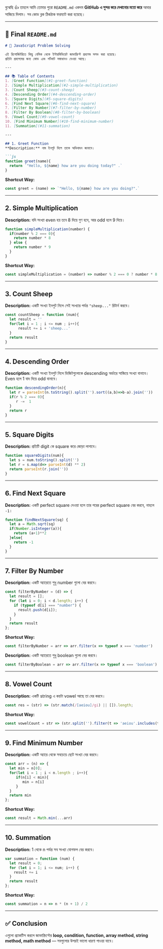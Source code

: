 বুঝেছি 👍
তাহলে আমি তোমার পুরো `README.md` একদম **GitHub এ সুন্দর করে দেখানোর মতো করে** আবার সাজিয়ে দিলাম।
সব কোড ব্লক ঠিকঠাক ফরম্যাট করা হয়েছে।

---

## 📄 Final `README.md`

````markdown
# 🚀 JavaScript Problem Solving  

এই রিপোজিটরিতে কিছু বেসিক থেকে ইন্টারমিডিয়েট জাভাস্ক্রিপ্ট প্রবলেম সলভ করা হয়েছে।  
প্রতিটা প্রবলেমের জন্য কোড এবং শর্টকাট সমাধানও দেওয়া আছে।  

---

## 📚 Table of Contents
1. [Greet Function](#1-greet-function)  
2. [Simple Multiplication](#2-simple-multiplication)  
3. [Count Sheep](#3-count-sheep)  
4. [Descending Order](#4-descending-order)  
5. [Square Digits](#5-square-digits)  
6. [Find Next Square](#6-find-next-square)  
7. [Filter By Number](#7-filter-by-number)  
8. [Filter By Boolean](#8-filter-by-boolean)  
9. [Vowel Count](#9-vowel-count)  
10. [Find Minimum Number](#10-find-minimum-number)  
11. [Summation](#11-summation)  

---

## 1. Greet Function
**Description:** নাম ইনপুট দিলে তাকে অভিবাদন জানাবে।  

```js
function greet(name){
  return `"Hello, ${name} how are you doing today?" .`
}
````

**Shortcut Way:**

```js
const greet = (name) => `"Hello, ${name} how are you doing?".`
```

---

## 2. Simple Multiplication

**Description:** যদি সংখ্যা even হয় তবে 8 দিয়ে গুণ হবে, আর odd হলে 9 দিয়ে।

```js
function simpleMultiplication(number) {
  if(number % 2 === 0){
    return number * 8
  } else {
    return number * 9
  }
}
```

**Shortcut Way:**

```js
const simpleMultiplication = (number) => number % 2 === 0 ? number * 8 : number * 9
```

---

## 3. Count Sheep

**Description:** একটি সংখ্যা ইনপুট নিলে সেই সংখ্যার পর্যন্ত `"sheep..."` রিটার্ন করবে।

```js
const countSheep = function (num){
  let result = ''
  for(let i = 1 ; i <= num ; i++){
      result += i + 'sheep...'
  }
  return result
}
```

---

## 4. Descending Order

**Description:** একটি সংখ্যা ইনপুট নিলে ডিজিটগুলোকে descending অর্ডারে সাজিয়ে সংখ্যা বানাবে। Even হলে 1 বাদ দিয়ে odd বানাবে।

```js
function descendingOrder(n){
  let r = parseInt(n.toString().split('').sort((a,b)=>b-a).join(''))
  if(r % 2 === 0){
     r -=  1
  }
  return r
}
```

---

## 5. Square Digits

**Description:** প্রতিটি digit কে square করে জোড়া লাগাবে।

```js
function squareDigits(num){ 
  let s = num.toString().split('')
  let r = s.map(d=> parseInt(d) ** 2)
  return parseInt(r.join(''))
}
```

---

## 6. Find Next Square

**Description:** একটি perfect square দেওয়া হলে তার পরের perfect square বের করবে, নাহলে `-1`।

```js
function findNextSquare(sq) {
  let a = Math.sqrt(sq)
  if(Number.isInteger(a)){
    return (a+1)**2
  }else{
    return -1
  }
}
```

---

## 7. Filter By Number

**Description:** একটি অ্যারেতে শুধু number গুলো বের করবে।

```js
const filterByNumber = (d) => {
  let result = [];
  for (let i = 0; i < d.length; i++) {
    if (typeof d[i] === "number") {
      result.push(d[i]);
    }
  }
  return result
};
```

**Shortcut Way:**

```js
const filterByNumber = arr => arr.filter(x => typeof x === 'number')
```


**Description:** একটি অ্যারেতে শুধু boolean গুলো বের করবে।

```js
const filterByBoolean = arr => arr.filter(x => typeof x === 'boolean')
```

---

## 8. Vowel Count

**Description:** একটি string এ কয়টা vowel আছে তা বের করবে।

```js
const res = (str) => (str.match(/[aeiou]/gi) || []).length;
```

**Shortcut Way:**

```js
const vowelCount = str => (str.split('').filter(t => 'aeiou'.includes(t))).length
```

---

## 9. Find Minimum Number

**Description:** একটি অ্যারে থেকে সবচেয়ে ছোট সংখ্যা বের করবে।

```js
const arr = (n) => {
  let min = n[0];
  for(let i = 1 ; i < n.length ; i++){
     if(n[i] < min){
        min = n[i]
     }
  }
  return min
};
```

**Shortcut Way:**

```js
const result = Math.min(...arr)
```

---

## 10. Summation

**Description:** 1 থেকে n পর্যন্ত সব সংখ্যা যোগফল বের করবে।

```js
var summation = function (num) {
  let result = 0;
  for (let i = 1; i <= num; i++) {
    result += i
  }
  return result
};
```

**Shortcut Way:**

```js
const summation = n => n * (n + 1) / 2
```

---

## ✅ Conclusion

এগুলো প্র্যাকটিস করলে জাভাস্ক্রিপ্টের **loop, condition, function, array method, string method, math method** — সবগুলোর উপরই ভালো ধারণা পাওয়া যাবে।



